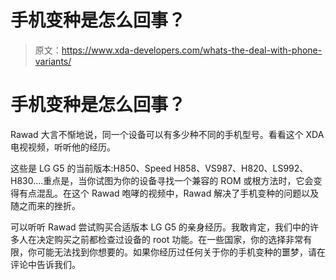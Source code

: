 # 手机变种是怎么回事？

> 原文：<https://www.xda-developers.com/whats-the-deal-with-phone-variants/>

# 手机变种是怎么回事？

Rawad 大言不惭地说，同一个设备可以有多少种不同的手机型号。看看这个 XDA 电视视频，听听他的经历。

这些是 LG G5 的当前版本:H850、Speed H858、VS987、H820、LS992、H830....重点是，当你试图为你的设备寻找一个兼容的 ROM 或根方法时，它会变得有点混乱。在这个 Rawad 咆哮的视频中，Rawad 解决了手机变种的问题以及随之而来的挫折。

可以听听 Rawad 尝试购买合适版本 LG G5 的亲身经历。我敢肯定，我们中的许多人在决定购买之前都检查过设备的 root 功能。在一些国家，你的选择非常有限，你可能无法找到你想要的。如果你经历过任何关于你的手机变种的噩梦，请在评论中告诉我们。